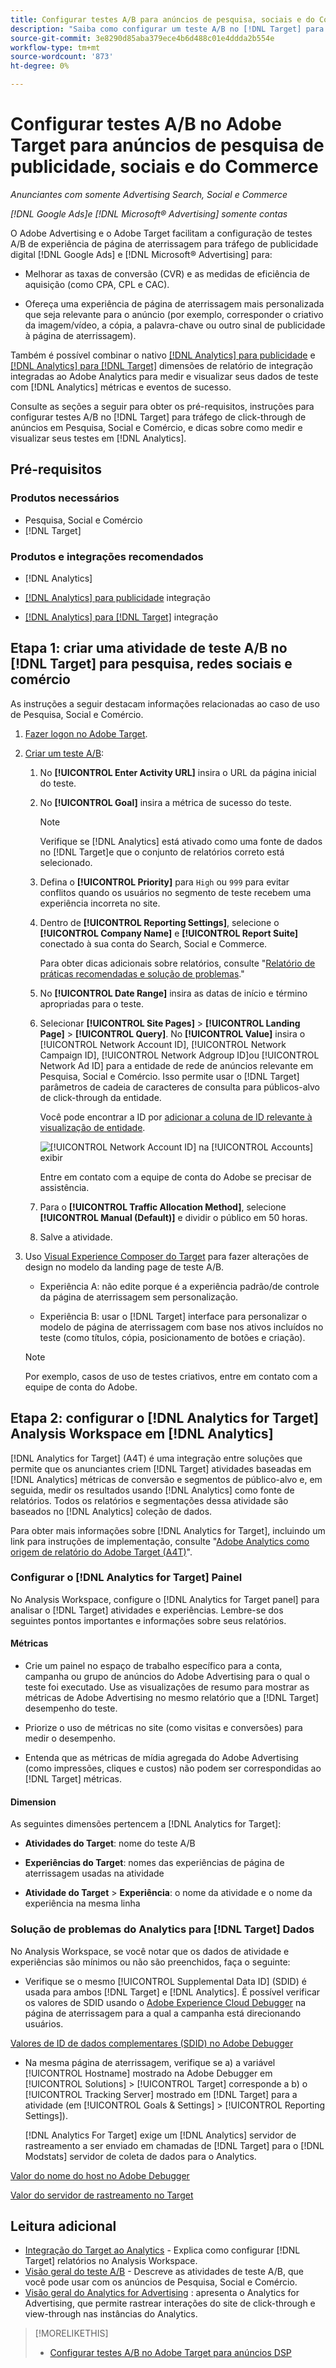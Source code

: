 ```yaml
---
title: Configurar testes A/B para anúncios de pesquisa, sociais e do Commerce do Adobe Advertising no Adobe Target
description: "Saiba como configurar um teste A/B no [!DNL Target] para seu [!DNL Google Ads] e [!DNL Microsoft® Advertising] anúncios em Pesquisa, Social e Comércio."
source-git-commit: 3e8290d85aba379ece4b6d488c01e4ddda2b554e
workflow-type: tm+mt
source-wordcount: '873'
ht-degree: 0%

---
```


# Configurar testes A/B no Adobe Target para anúncios de pesquisa de publicidade, sociais e do Commerce

*Anunciantes com somente Advertising Search, Social e Commerce*

*[!DNL Google Ads]e [!DNL Microsoft® Advertising] somente contas*

O Adobe Advertising e o Adobe Target facilitam a configuração de testes A/B de experiência de página de aterrissagem para tráfego de publicidade digital [!DNL Google Ads] e [!DNL Microsoft® Advertising] para:

* Melhorar as taxas de conversão (CVR) e as medidas de eficiência de aquisição (como CPA, CPL e CAC).

* Ofereça uma experiência de página de aterrissagem mais personalizada que seja relevante para o anúncio (por exemplo, corresponder o criativo da imagem/vídeo, a cópia, a palavra-chave ou outro sinal de publicidade à página de aterrissagem).

Também é possível combinar o nativo [[!DNL Analytics] para publicidade](/help/integrations/analytics/overview.md) e [[!DNL Analytics] para [!DNL Target]](https://experienceleague.adobe.com/docs/target/using/integrate/a4t/a4t.html) dimensões de relatório de integração integradas ao Adobe Analytics para medir e visualizar seus dados de teste com [!DNL Analytics] métricas e eventos de sucesso.

Consulte as seções a seguir para obter os pré-requisitos, instruções para configurar testes A/B no [!DNL Target] para tráfego de click-through de anúncios em Pesquisa, Social e Comércio, e dicas sobre como medir e visualizar seus testes em [!DNL Analytics].

## Pré-requisitos

### Produtos necessários

* Pesquisa, Social e Comércio
* [!DNL Target]

### Produtos e integrações recomendados

* [!DNL Analytics]

* [[!DNL Analytics] para publicidade](/help/integrations/analytics/overview.md) integração<!-- necessary for testing view-throughs, which most advertisers want to do -->

* [[!DNL Analytics] para [!DNL Target]](https://experienceleague.adobe.com/docs/target/using/integrate/a4t/a4t.html) integração

## Etapa 1: criar uma atividade de teste A/B no [!DNL Target] para pesquisa, redes sociais e comércio

As instruções a seguir destacam informações relacionadas ao caso de uso de Pesquisa, Social e Comércio.

1. [Fazer logon no Adobe Target](https://experienceleague.adobe.com/docs/target/using/introduction/target-access-from-mac.html).

1. [Criar um teste A/B](https://experienceleague.adobe.com/docs/target/using/activities/abtest/create/test-create-ab.html):

   1. No **[!UICONTROL Enter Activity URL]** insira o URL da página inicial do teste.

   1. No **[!UICONTROL Goal]** insira a métrica de sucesso do teste.

      >[!NOTE]
      >
      >Verifique se [!DNL Analytics] está ativado como uma fonte de dados no [!DNL Target]e que o conjunto de relatórios correto está selecionado.

   1. Defina o **[!UICONTROL Priority]** para `High` ou `999` para evitar conflitos quando os usuários no segmento de teste recebem uma experiência incorreta no site.


   1. Dentro de **[!UICONTROL Reporting Settings]**, selecione o **[!UICONTROL Company Name]** e **[!UICONTROL Report Suite]** conectado à sua conta do Search, Social e Commerce.

      Para obter dicas adicionais sobre relatórios, consulte &quot;[Relatório de práticas recomendadas e solução de problemas](https://experienceleague.adobe.com/docs/analytics/analyze/reports-analytics/report-troubleshooting.html).&quot;

   1. No **[!UICONTROL Date Range]** insira as datas de início e término apropriadas para o teste.

   1. Selecionar **[!UICONTROL Site Pages]** > **[!UICONTROL Landing Page]** > **[!UICONTROL Query]**. No **[!UICONTROL Value]** insira o [!UICONTROL Network Account ID], [!UICONTROL Network Campaign ID], [!UICONTROL Network Adgroup ID]ou [!UICONTROL Network Ad ID] para a entidade de rede de anúncios relevante em Pesquisa, Social e Comércio. Isso permite usar o [!DNL Target] parâmetros de cadeia de caracteres de consulta para públicos-alvo de click-through da entidade.

      Você pode encontrar a ID por [adicionar a coluna de ID relevante à visualização de entidade](/help/search-social-commerce/common-tasks/data-views/custom-default-views-manage.md).

      ![[!UICONTROL Network Account ID] na [!UICONTROL Accounts] exibir](/help/integrations/assets/target-search-id.png "[!UICONTROL Network Account ID] na [!UICONTROL Accounts] exibir")

      Entre em contato com a equipe de conta do Adobe se precisar de assistência.

   1. Para o **[!UICONTROL Traffic Allocation Method]**, selecione **[!UICONTROL Manual (Default)]** e dividir o público em 50 horas.

   1. Salve a atividade.

1. Uso [Visual Experience Composer do Target](https://experienceleague.adobe.com/docs/target/using/activities/abtest/create/test-create-ab.html) para fazer alterações de design no modelo da landing page de teste A/B.

   * Experiência A: não edite porque é a experiência padrão/de controle da página de aterrissagem sem personalização.

   * Experiência B: usar o [!DNL Target] interface para personalizar o modelo de página de aterrissagem com base nos ativos incluídos no teste (como títulos, cópia, posicionamento de botões e criação).

   >[!NOTE]
   >
   >Por exemplo, casos de uso de testes criativos, entre em contato com a equipe de conta do Adobe.

## Etapa 2: configurar o [!DNL Analytics for Target] Analysis Workspace em [!DNL Analytics]

[!DNL Analytics for Target] (A4T) é uma integração entre soluções que permite que os anunciantes criem [!DNL Target] atividades baseadas em [!DNL Analytics] métricas de conversão e segmentos de público-alvo e, em seguida, medir os resultados usando [!DNL Analytics] como fonte de relatórios. Todos os relatórios e segmentações dessa atividade são baseados no [!DNL Analytics] coleção de dados.

Para obter mais informações sobre [!DNL Analytics for Target], incluindo um link para instruções de implementação, consulte &quot;[Adobe Analytics como origem de relatório do Adobe Target (A4T)](https://experienceleague.adobe.com/docs/target/using/integrate/a4t/a4t.html)&quot;.

### Configurar o [!DNL Analytics for Target] Painel

No Analysis Workspace, configure o [!DNL Analytics for Target panel] para analisar o [!DNL Target] atividades e experiências. Lembre-se dos seguintes pontos importantes e informações sobre seus relatórios.

#### Métricas

* Crie um painel no espaço de trabalho específico para a conta, campanha ou grupo de anúncios do Adobe Advertising<!-- only applicable entities? --> para o qual o teste foi executado. Use as visualizações de resumo para mostrar as métricas de Adobe Advertising no mesmo relatório que a [!DNL Target] desempenho do teste.

* Priorize o uso de métricas no site (como visitas e conversões) para medir o desempenho.

* Entenda que as métricas de mídia agregada do Adobe Advertising (como impressões, cliques e custos) não podem ser correspondidas ao [!DNL Target] métricas.

#### Dimension

As seguintes dimensões pertencem a [!DNL Analytics for Target]:

* **Atividades do Target**: nome do teste A/B

* **Experiências do Target**: nomes das experiências de página de aterrissagem usadas na atividade

* **Atividade do Target** > **Experiência**: o nome da atividade e o nome da experiência na mesma linha

### Solução de problemas do Analytics para [!DNL Target] Dados

No Analysis Workspace, se você notar que os dados de atividade e experiências são mínimos ou não são preenchidos, faça o seguinte:

* Verifique se o mesmo [!UICONTROL Supplemental Data ID] (SDID) é usada para ambos [!DNL Target] e [!DNL Analytics]. É possível verificar os valores de SDID usando o [Adobe Experience Cloud Debugger](https://experienceleague.adobe.com/docs/target-learn/tutorials/troubleshooting/troubleshoot-with-the-experience-cloud-debugger.html) na página de aterrissagem para a qual a campanha está direcionando usuários.

[Valores de ID de dados complementares (SDID) no Adobe Debugger](/help/integrations/assets/target-troubleshooting-sdid.png)

* Na mesma página de aterrissagem, verifique se a) a variável [!UICONTROL Hostname] mostrado na Adobe Debugger em [!UICONTROL Solutions] > [!UICONTROL Target] corresponde a b) o [!UICONTROL Tracking Server] mostrado em [!DNL Target] para a atividade (em [!UICONTROL Goals & Settings] > [!UICONTROL Reporting Settings]).

  [!DNL Analytics For Target] exige um [!DNL Analytics] servidor de rastreamento a ser enviado em chamadas de [!DNL Target] para o [!DNL Modstats] servidor de coleta de dados para o Analytics.<!-- just "to Analytics?"-->

[Valor do nome do host no Adobe Debugger](/help/integrations/assets/target-troubleshooting-hostname.png)

[Valor do servidor de rastreamento no Target](/help/integrations/assets/target-troubleshooting-tracking-server.png)

## Leitura adicional

* [Integração do Target ao Analytics](https://experienceleague.adobe.com/docs/target-learn/tutorials/integrations/3.2-target-analytics.html) - Explica como configurar [!DNL Target] relatórios no Analysis Workspace.
* [Visão geral do teste A/B](https://experienceleague.adobe.com/docs/target/using/activities/abtest/test-ab.html) - Descreve as atividades de teste A/B, que você pode usar com os anúncios de Pesquisa, Social e Comércio.
* [Visão geral do Analytics for Advertising](/help/integrations/analytics/overview.md) : apresenta o Analytics for Advertising, que permite rastrear interações do site de click-through e view-through nas instâncias do Analytics.

>[!MORELIKETHIS]
>
>* [Configurar testes A/B no Adobe Target para anúncios DSP](ab-tests-dsp.md)
